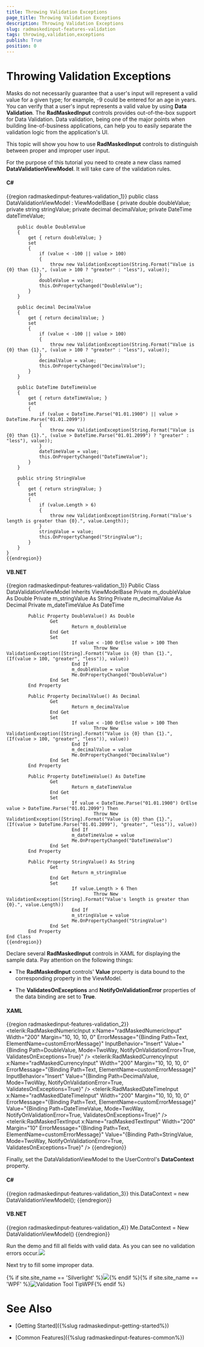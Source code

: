 ```yaml
---
title: Throwing Validation Exceptions
page_title: Throwing Validation Exceptions
description: Throwing Validation Exceptions
slug: radmaskedinput-features-validation
tags: throwing,validation,exceptions
publish: True
position: 0
---
```


# Throwing Validation Exceptions



Masks do not necessarily guarantee that a user's input will represent a valid value for a given type; for example, -9 could be entered for an age in years. You can verify that a user's input represents a valid value by using __Data Validation__. The __RadMaskedInput__ controls provides out-of-the-box support for Data Validation. Data validation, being one of the major points when building line-of-business applications, can help you to easily separate the validation logic from the application's UI.
	  

This topic will show you how to use __RadMaskedInput__ controls to distinguish between proper and improper user input.
	  

For the purpose of this tutorial you need to create a new class named __DataValidationViewModel__. It will take care of the validation rules.
	  

#### __C#__

{{region radmaskedinput-features-validation_1}}
	public class DataValidationViewModel : ViewModelBase
	{
		private double doubleValue;
		private string stringValue;
		private decimal decimalValue;
		private DateTime dateTimeValue;
	
		public double DoubleValue 
		{
			get { return doubleValue; }
			set 
	        {
				if (value < -100 || value > 100) 
	            {
					throw new ValidationException(String.Format("Value is {0} than {1}.", (value > 100 ? "greater" : "less"), value));
				}
				doubleValue = value;
				this.OnPropertyChanged("DoubleValue");
			}
		}
	
		public decimal DecimalValue 
		{
			get { return decimalValue; }
			set 
	        {
				if (value < -100 || value > 100) 
	            {
					throw new ValidationException(String.Format("Value is {0} than {1}.", (value > 100 ? "greater" : "less"), value));
				}
				decimalValue = value;
				this.OnPropertyChanged("DecimalValue");
			}
		}
	
		public DateTime DateTimeValue 
		{
			get { return dateTimeValue; }
			set 
	        {
				if (value < DateTime.Parse("01.01.1900") || value > DateTime.Parse("01.01.2099")) 
	            {
					throw new ValidationException(String.Format("Value is {0} than {1}.", (value > DateTime.Parse("01.01.2099") ? "greater" : "less"), value));
				}
				dateTimeValue = value;
				this.OnPropertyChanged("DateTimeValue");
			}
		}
	
		public string StringValue 
		{
			get { return stringValue; }
			set 
	        {
				if (value.Length > 6) 
	            {
					throw new ValidationException(String.Format("Value's length is greater than {0}.", value.Length));
				}
				stringValue = value;
				this.OnPropertyChanged("StringValue");
			}
		}
	}
	{{endregion}}



#### __VB.NET__

{{region radmaskedinput-features-validation_1}}
	Public Class DataValidationViewModel
	        Inherits ViewModelBase
	        Private m_doubleValue As Double
	        Private m_stringValue As String
	        Private m_decimalValue As Decimal
	        Private m_dateTimeValue As DateTime
	
	        Public Property DoubleValue() As Double
	                Get
	                        Return m_doubleValue
	                End Get
	                Set				
	                        If value < -100 OrElse value > 100 Then
	                                Throw New ValidationException([String].Format("Value is {0} than {1}.", (If(value > 100, "greater", "less")), value))
	                        End If
	                        m_doubleValue = value
	                        Me.OnPropertyChanged("DoubleValue")
	                End Set
	        End Property
	
	        Public Property DecimalValue() As Decimal
	                Get
	                        Return m_decimalValue
	                End Get
	                Set
	                        If value < -100 OrElse value > 100 Then
	                                Throw New ValidationException([String].Format("Value is {0} than {1}.", (If(value > 100, "greater", "less")), value))
	                        End If
	                        m_decimalValue = value
	                        Me.OnPropertyChanged("DecimalValue")
	                End Set
	        End Property
	
	        Public Property DateTimeValue() As DateTime
	                Get
	                        Return m_dateTimeValue
	                End Get
	                Set
	                        If value < DateTime.Parse("01.01.1900") OrElse value > DateTime.Parse("01.01.2099") Then
	                                Throw New ValidationException([String].Format("Value is {0} than {1}.", (If(value > DateTime.Parse("01.01.2099"), "greater", "less")), value))
	                        End If
	                        m_dateTimeValue = value
	                        Me.OnPropertyChanged("DateTimeValue")
	                End Set
	        End Property
	
	        Public Property StringValue() As String
	                Get
	                        Return m_stringValue
	                End Get
	                Set
	                        If value.Length > 6 Then
	                                Throw New ValidationException([String].Format("Value's length is greater than {0}.", value.Length))
	                        End If
	                        m_stringValue = value
	                        Me.OnPropertyChanged("StringValue")
	                End Set
	        End Property
	End Class
	{{endregion}}



Declare several __RadMaskedInput__ controls in XAML for displaying the sample data. Pay attention on the following things:
	  

* The __RadMaskedInput__ controls' __Value__ property is data bound to the corresponding property in the ViewModel.
		  

* The __ValidatesOnExceptions__ and __NotifyOnValidationError__ properties of the data binding are set to __True__.
		  

#### __XAML__

{{region radmaskedinput-features-validation_2}}
	<StackPanel x:Name="LayoutRoot" Background="White">
	    <telerik:RadMaskedNumericInput x:Name="radMaskedNumericInput" 
	                                    Width="200"
	                                    Margin="10, 10, 10, 0"
	                                    ErrorMessage="{Binding Path=Text, ElementName=customErrorMessage}"
	                                    InputBehavior="Insert"
	                                    Value="{Binding Path=DoubleValue, Mode=TwoWay, NotifyOnValidationError=True, ValidatesOnExceptions=True}" />
	    <telerik:RadMaskedCurrencyInput x:Name="radMaskedCurrencyInput" 
	                                    Width="200"
	                                    Margin="10, 10, 10, 0"
	                                    ErrorMessage="{Binding Path=Text, ElementName=customErrorMessage}"
	                                    InputBehavior="Insert"
	                                    Value="{Binding Path=DecimalValue, Mode=TwoWay, NotifyOnValidationError=True, ValidatesOnExceptions=True}" />
	    <telerik:RadMaskedDateTimeInput x:Name="radMaskedDateTimeInput" 
	                                    Width="200"
	                                    Margin="10, 10, 10, 0"
	                                    ErrorMessage="{Binding Path=Text, ElementName=customErrorMessage}"
	                                    Value="{Binding Path=DateTimeValue, Mode=TwoWay, NotifyOnValidationError=True, ValidatesOnExceptions=True}" />
	    <telerik:RadMaskedTextInput x:Name="radMaskedTextInput" 
	                                Width="200"
	                                Margin="10"
	                                ErrorMessage="{Binding Path=Text, ElementName=customErrorMessage}"
	                                Value="{Binding Path=StringValue, Mode=TwoWay, NotifyOnValidationError=True, ValidatesOnExceptions=True}" />
	</StackPanel>
	{{endregion}}



Finally, set the DataValidationViewModel to the UserControl's __DataContext__ property.
	  

#### __C#__

{{region radmaskedinput-features-validation_3}}
	this.DataContext = new DataValidationViewModel();
	{{endregion}}



#### __VB.NET__

{{region radmaskedinput-features-validation_4}}
	Me.DataContext = New DataValidationViewModel()
	{{endregion}}



Run the demo and fill all fields with valid data. As you can see no validation errors occur.![](images/radmaskedinput_validation.png)

Next try to fill some improper data.

{% if site.site_name == 'Silverlight' %}![](images/radmaskedinput_validation_error.png){% endif %}{% if site.site_name == 'WPF' %}![Validation Tool TipWPF](images/RadMaskedInput-Validation-ValidationToolTipWPF.png){% endif %}

# See Also

 * [Getting Started]({%slug radmaskedinput-getting-started%})

 * [Common Features]({%slug radmaskedinput-features-common%})
